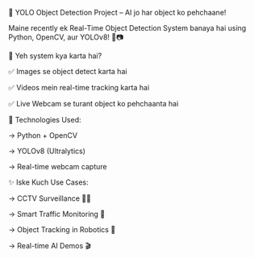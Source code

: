🎯 YOLO Object Detection Project – AI jo har object ko pehchaane!

 Maine recently ek Real-Time Object Detection System banaya hai using Python, OpenCV, aur YOLOv8! 🤖📷

📌 Yeh system kya karta hai?

 ✅ Images se object detect karta hai

 ✅ Videos mein real-time tracking karta hai

 ✅ Live Webcam se turant object ko pehchaanta hai

🧠 Technologies Used:

 -> Python + OpenCV

 -> YOLOv8 (Ultralytics)

 -> Real-time webcam capture

✨ Iske Kuch Use Cases:

 -> CCTV Surveillance 🕵️‍♂️

 -> Smart Traffic Monitoring 🚦

 -> Object Tracking in Robotics 🤖

 -> Real-time AI Demos 🎬
